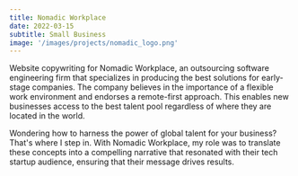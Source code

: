 ```yaml
---
title: Nomadic Workplace
date: 2022-03-15
subtitle: Small Business
image: '/images/projects/nomadic_logo.png'
---
```

Website copywriting for Nomadic Workplace, an outsourcing software engineering firm that specializes in producing the best solutions for early-stage companies.
The company believes in the importance of a flexible work environment and endorses a remote-first approach.
This enables new businesses access to the best talent pool regardless of where they are located in the world.

Wondering how to harness the power of global talent for your business?
That's where I step in.
With Nomadic Workplace, my role was to translate these concepts into a compelling narrative that resonated with their tech startup audience, ensuring that their message drives results.